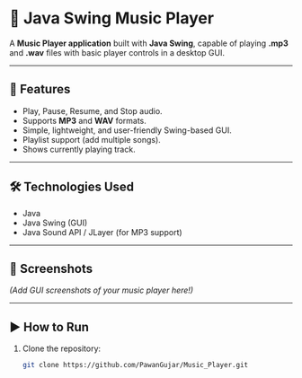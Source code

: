 # 🎵 Java Swing Music Player

A **Music Player application** built with **Java Swing**, capable of playing **.mp3** and **.wav** files with basic player controls in a desktop GUI.

---

## 🚀 Features
- Play, Pause, Resume, and Stop audio.  
- Supports **MP3** and **WAV** formats.  
- Simple, lightweight, and user-friendly Swing-based GUI.  
- Playlist support (add multiple songs).  
- Shows currently playing track.  

---

## 🛠️ Technologies Used
- Java  
- Java Swing (GUI)  
- Java Sound API / JLayer (for MP3 support)  

---

## 📸 Screenshots
*(Add GUI screenshots of your music player here!)*

---

## ▶️ How to Run
1. Clone the repository:
   ```bash
   git clone https://github.com/PawanGujar/Music_Player.git
